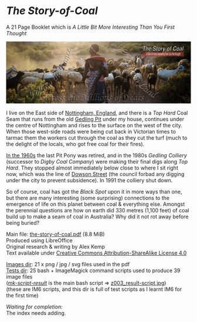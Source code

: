 # *The Story-of-Coal*
A 21 Page Booklet which is *A Little Bit More Interesting Than You First Thought*

![book cover](Images/cover-has-text.jpg)

I live on the East side of [Nottingham, England](https://www.openstreetmap.org/relation/123292), and there is a *Top Hard* Coal Seam that runs from the old [Gedling Pit](https://www.openstreetmap.org/way/352675979) under my house, continues under the centre of Nottingham and rises to the surface on the west of the city. When those west-side roads were being cut back in Victorian times to tarmac them the workers cut through the coal as they cut the turf (much to the delight of the locals, who got free coal for their fires).

[In the 1960s](https://www.openstreetmap.org/user/alexkemp/diary/39973) the last Pit Pony was retired, and in the 1980s *Gedling Colliery* (successor to *Digby Coal Company*) were making their final digs along *Top Hard*. They stopped almost immediately below close to where I sit right now, which was the line of [Dowson Street](https://www.openstreetmap.org/way/29991015) (the council forbad any digging under the city to prevent subsidence). In 1991 the colliery shut down.

So of course, coal has got the *Black Spot* upon it in more ways than one, but there are many interesting (some surprising) connections to the emergence of life on this planet between coal & everything else. Amongst the perennial questions are how on earth did 330 metres (1,100 feet) of coal build up to make a seam of coal in Australia? Why did it not rot away before being buried?

Main file: [the-story-of-coal.pdf](the-story-of-coal.pdf) (8.8 MiB)    
Produced using LibreOffice    
Original research & writing by Alex Kemp    
Text available under [Creative Commons Attribution-ShareAlike License 4.0](https://creativecommons.org/licenses/by-sa/4.0/)

[Images dir](Images/): 21 x png / jpg / svg files used in the pdf    
[Tests dir](Tests/): 25 bash + ImageMagick command scripts used to produce 39 image files    
(*[mk-script-result](mk-script-result)* is the main bash script => [z003_result-script.jpg](Tests/z003_result-script.jpg))    
(these are IM6 scripts, and this dir is full of test scripts as I learnt IM6 for the first time)

*Waiting for completion:*    
The index needs adding.
